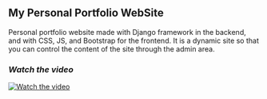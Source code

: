 ## My Personal Portfolio WebSite

Personal portfolio website made with Django framework in the backend, and with CSS, JS, and Bootstrap for the frontend. 
It is a dynamic site so that you can control the content of the site through the admin area.

### *Watch the video*
[![Watch the video](https://i.imgur.com/AfTmeER.png)](https://youtu.be/lladnck8g14)



